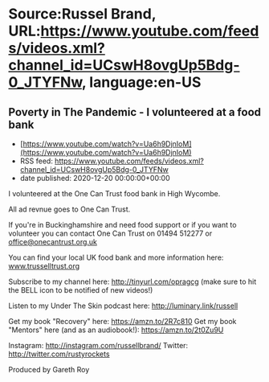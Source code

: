 # Source:Russel Brand, URL:https://www.youtube.com/feeds/videos.xml?channel_id=UCswH8ovgUp5Bdg-0_JTYFNw, language:en-US

## Poverty in The Pandemic - I volunteered at a food bank
 - [https://www.youtube.com/watch?v=Ua6h9DjnIoM](https://www.youtube.com/watch?v=Ua6h9DjnIoM)
 - RSS feed: https://www.youtube.com/feeds/videos.xml?channel_id=UCswH8ovgUp5Bdg-0_JTYFNw
 - date published: 2020-12-20 00:00:00+00:00

I volunteered at the One Can Trust food bank in High Wycombe. 

All ad revnue goes to One Can Trust.

If you're in Buckinghamshire and need food support or if you want to volunteer you can contact One Can Trust on 01494 512277 or office@onecantrust.org.uk 

You can find your local UK food bank and more information here: www.trusselltrust.org

Subscribe to my channel here: http://tinyurl.com/opragcg
(make sure to hit the BELL icon to be notified of new videos!)

Listen to my Under The Skin podcast here: 
http://luminary.link/russell

Get my book "Recovery" here: https://amzn.to/2R7c810
Get my book "Mentors" here (and as an audiobook!): https://amzn.to/2t0Zu9U

Instagram: http://instagram.com/russellbrand/
Twitter: http://twitter.com/rustyrockets

Produced by Gareth Roy

